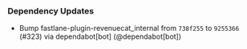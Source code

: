 ### Dependency Updates
* Bump fastlane-plugin-revenuecat_internal from `738f255` to `9255366` (#323) via dependabot[bot] (@dependabot[bot])
